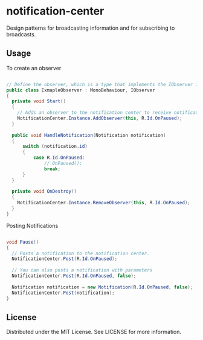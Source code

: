 # notification-center

Design patterns for broadcasting information and for subscribing to broadcasts.

Usage
---

To create an observer

```csharp

// Define the observer, which is a type that implements the IObserver interface.
public class ExmapleObserver : MonoBehaviour, IObserver
{
  private void Start()
  {
    // Adds an observer to the notification center to receive notification.
    NotificationCenter.Instance.AddObserver(this, R.Id.OnPaused);
  }
  
  public void HandleNotification(Notification notification)
  {
      switch (notification.id)
      {
          case R.Id.OnPaused:
              // OnPaused();
              break;
      }
  }
  
  private void OnDestroy()
  {
    NotificationCenter.Instance.RemoveObserver(this, R.Id.OnPaused);
  }
}

```

Posting Notifications

```csharp

void Pause()
{
  // Posts a notification to the notification center.
  NotificationCenter.Post(R.Id.OnPaused);
  
  // You can also posts a notification with parameters
  NotificationCenter.Post(R.Id.OnPaused, false);
  
  Notification notification = new Notification(R.Id.OnPaused, false);
  NotificationCenter.Post(notification);
}

```

License
---
Distributed under the MIT License. See LICENSE for more information.
